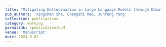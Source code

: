 ```yaml
---
title: "Mitigating Hallucination in Large Language Models through Debating"
pub_authors: 'Xingchen Sha, Chengzhi Mao, Junfeng Yang'
collection: publications
category: working
permalink: /publication/LLM
venue: 'Manuscript'
date: 2024-9-01
---
```



